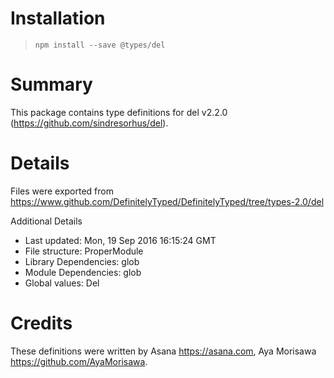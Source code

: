 # Installation
> `npm install --save @types/del`

# Summary
This package contains type definitions for del v2.2.0 (https://github.com/sindresorhus/del).

# Details
Files were exported from https://www.github.com/DefinitelyTyped/DefinitelyTyped/tree/types-2.0/del

Additional Details
 * Last updated: Mon, 19 Sep 2016 16:15:24 GMT
 * File structure: ProperModule
 * Library Dependencies: glob
 * Module Dependencies: glob
 * Global values: Del

# Credits
These definitions were written by Asana <https://asana.com>, Aya Morisawa <https://github.com/AyaMorisawa>.
